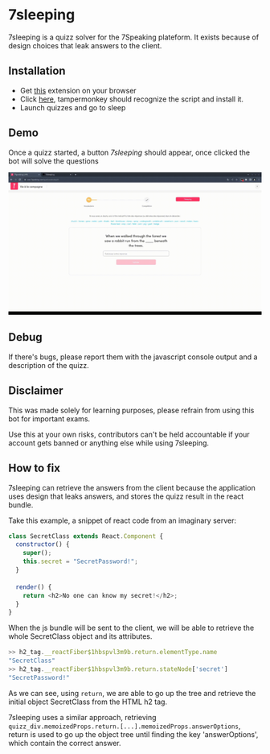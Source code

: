 # 7sleeping

7sleeping is a quizz solver for the 7Speaking plateform. It exists because of design choices that leak answers to the client.

## Installation

- Get [this](https://www.tampermonkey.net/) extension on your browser
- Click [here](https://github.com/GamrayW/7sleeping/raw/main/7sleeping.user.js), tampermonkey should recognize the script and install it.
- Launch quizzes and go to sleep

## Demo

Once a quizz started, a button *7sleeping* should appear, once clicked the bot will solve the questions

![](./demo.gif)


## Debug

If there's bugs, please report them with the javascript console output and a description of the quizz. 

## Disclaimer

This was made solely for learning purposes, please refrain from using this bot for important exams.

Use this at your own risks, contributors can't be held accountable if your account gets banned or anything else while using 7sleeping.


## How to fix

7sleeping can retrieve the answers from the client because the application uses design that leaks answers, and stores the quizz result in the react bundle.

Take this example, a snippet of react code from an imaginary server:
```javascript
class SecretClass extends React.Component {
  constructor() {
    super();
    this.secret = "SecretPassword!";
  }

  render() {
    return <h2>No one can know my secret!</h2>;
  }
}
```

When the js bundle will be sent to the client, we will be able to retrieve the whole SecretClass object and its attributes.
```javascript
>> h2_tag.__reactFiber$1hbspvl3m9b.return.elementType.name
"SecretClass" 
>> h2_tag.__reactFiber$1hbspvl3m9b.return.stateNode['secret']
"SecretPassword!" 
```

As we can see, using `return`, we are able to go up the tree and retrieve the initial object SecretClass from the HTML h2 tag.


7sleeping uses a similar approach, retrieving `quizz_div.memoizedProps.return.[...].memoizedProps.answerOptions`, return is used to go up the object tree until finding the key 'answerOptions', which contain the correct answer.


